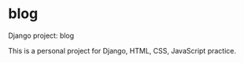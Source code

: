 # blog
Django project: blog

This is a personal project for Django, HTML, CSS, JavaScript practice.
